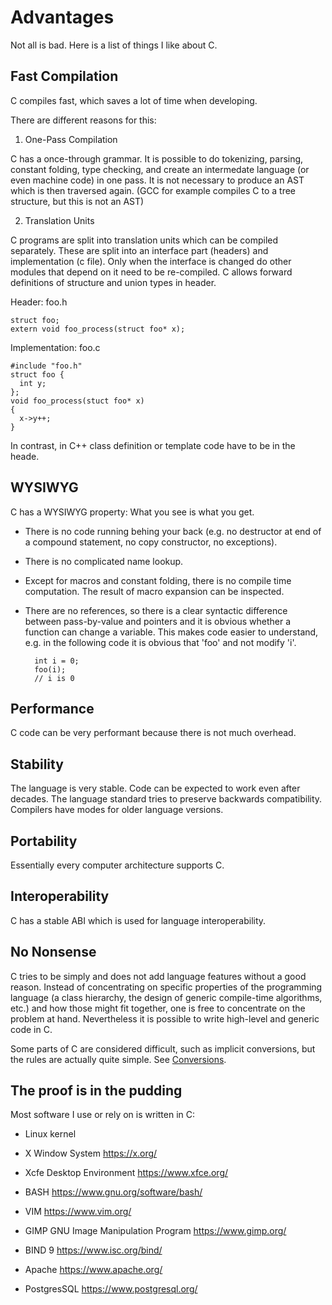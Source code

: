 
# Advantages #

Not all is bad. Here is a list of things I like about C.

## Fast Compilation ##

C compiles fast, which saves a lot of time when developing.

There are different reasons for this:

1. One-Pass Compilation

C has a once-through grammar. It is possible to do tokenizing,
parsing, constant folding, type checking, and create an
intermedate language (or even machine code) in one pass. It is
not necessary to produce an AST which is then traversed again.
(GCC for example compiles C to a tree structure, but this is
not an AST)

2. Translation Units

C programs are split into translation units which can be
compiled separately. These are split into an interface
part (headers) and implementation (c file). Only when the
interface is changed do other modules that depend on it
need to be re-compiled.  C allows forward definitions of
structure and union types in header.

Header: foo.h
  
    struct foo;
    extern void foo_process(struct foo* x);
  
Implementation: foo.c
   
    #include "foo.h"
    struct foo {
      int y;
    };
    void foo_process(stuct foo* x)
    {
      x->y++;
    }
   
In contrast, in C++ class definition or template code have
to be in the heade.


## WYSIWYG ##

C has a WYSIWYG property: What you see is what you get.

* There is no code running behing your back (e.g. no
  destructor at end of a compound statement, no copy
  constructor, no exceptions).
  
* There is no complicated name lookup.

* Except for macros and constant folding, there is 
  no compile time computation. The result of macro
  expansion can be inspected.

* There are no references, so there is a clear syntactic
  difference between pass-by-value and pointers and it is
  obvious whether a function can change a variable. This
  makes code easier to understand, e.g. in the following
  code it is obvious that 'foo' and not modify 'i'.

  ```
    int i = 0;
    foo(i);
    // i is 0

  ```

## Performance ##

C code can be very performant because there is not much
overhead.

## Stability ##

The language is very stable. Code can be expected to work
even after decades. The language standard tries to preserve
backwards compatibility. Compilers have modes for older
language versions.

## Portability ##

Essentially every computer architecture supports C.

## Interoperability ##

C has a stable ABI which is used for language interoperability.

## No Nonsense ##

C tries to be simply and does not add language features without
a good reason.  Instead of concentrating on specific properties of
the programming language (a class hierarchy, the design of generic
compile-time algorithms, etc.) and how those might fit together,
one is free to concentrate on the problem at hand. Nevertheless
it is possible to write high-level and generic code in C.  


Some parts of C are considered difficult, such as implicit
conversions, but the rules are actually quite simple.
See [Conversions](./conversions.mkd).



## The proof is in the pudding ##

Most software I use or rely on is written in C:

* Linux kernel
* X Window System https://x.org/
* Xcfe Desktop Environment https://www.xfce.org/
* BASH https://www.gnu.org/software/bash/

* VIM https://www.vim.org/
* GIMP GNU Image Manipulation Program https://www.gimp.org/

* BIND 9 https://www.isc.org/bind/
* Apache https://www.apache.org/
* PostgresSQL https://www.postgresql.org/


